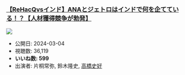 ### [【ReHacQvsインド】ANAとジェトロはインドで何を企てている！？【人材獲得競争が勃発】](https://www.youtube.com/watch?v=BuVEkvDyKHk)
[![](https://img.youtube.com/vi/BuVEkvDyKHk/sddefault.jpg)](https://www.youtube.com/watch?v=BuVEkvDyKHk)
-   公開日: 2024-03-04
-   視聴数: 36,119
-   **いいね数: 599**
-   出演者: 片桐常弥, 鈴木隆史, [高橋史好](/rehacq_fan/people/高橋史好 "wikilink")
